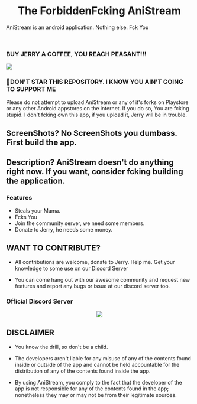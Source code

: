<h1 align="center">
   The ForbiddenFcking AniStream
</h1>

<p align="center">


AniStream is an android application. Nothing else. Fck You

<br>


### BUY JERRY A COFFEE, YOU REACH PEASANT!!!  

<a 
   href="https://www.buymeacoffee.com/jerry08"><img src="https://img.buymeacoffee.com/button-api/?text=Buy me a coffee&emoji=&slug=jerry08&button_colour=FFDD00&font_colour=000000&font_family=Poppins&outline_colour=000000&coffee_colour=ffffff" /></a>
<br>

### 🌟DON'T STAR THIS REPOSITORY. I KNOW YOU AIN'T GOING TO SUPPORT ME

Please do not attempt to upload AniStream or any of it's forks on Playstore or any other Android appstores on the internet. If you do so, You are fcking stupid. I don't fcking own this app, if you upload it, Jerry will be in trouble. 

## ScreenShots? No ScreenShots you dumbass. First build the app. 


## Description? AniStream doesn't do anything right now. If you want, consider fcking building the application. 


### Features

* Steals your Mama.
* Fcks You
* Join the community server, we need some members.
* Donate to Jerry, he needs some money. 



## WANT TO CONTRIBUTE?

- All contributions are welcome, donate to Jerry. Help me. Get your knowledge to some use on our Discord Server

- You can come hang out with our awesome community and request new features and report any bugs or issue at our discord server too.

### Official Discord Server

<p align="center">
 <a href="https://discord.gg/mhxsSMy2Nf">
  <img src="https://invidget.switchblade.xyz/mhxsSMy2Nf">
 </a>
</p>

## DISCLAIMER

* You know the drill, so don't be a child. 

* The developers aren't liable for any misuse of any of the contents found inside or outside of the app and cannot be held accountable for the distribution of any of the contents found inside the app.

* By using AniStream, you comply to the fact that the developer of the app is not responsible for any of the contents found in the app; nonetheless they may or may not be from their legitimate sources. 

